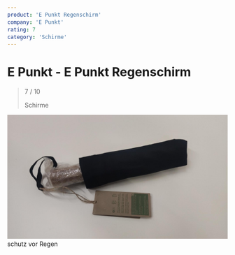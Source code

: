 ```yaml
---
product: 'E Punkt Regenschirm'
company: 'E Punkt'
rating: 7
category: 'Schirme'
---
```


# E Punkt - E Punkt Regenschirm
>
> 7 / 10
>
> Schirme

![E Punkt Regenschirm](./assets/e-punkt-e-punkt-regenschirm-104fdcd2-ded6-4e5f-b6a2-255a1fb879c9.jpg)
schutz vor Regen
